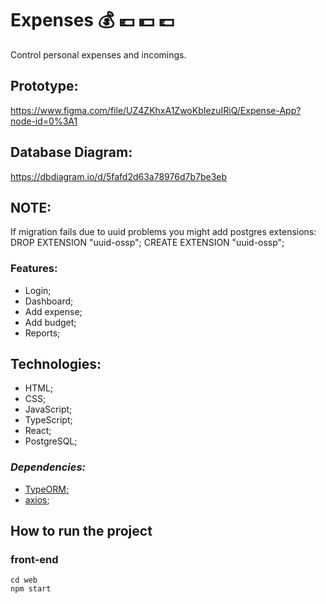 
# **Expenses** :moneybag: :euro: :dollar: :pound:

Control personal expenses and incomings.

## Prototype:

https://www.figma.com/file/UZ4ZKhxA1ZwoKbIezuIRiQ/Expense-App?node-id=0%3A1  

## Database Diagram:

https://dbdiagram.io/d/5fafd2d63a78976d7b7be3eb

## NOTE: 
If migration fails due to uuid problems you might add postgres extensions:
DROP EXTENSION "uuid-ossp";
CREATE EXTENSION "uuid-ossp";

### Features:

- Login;
- Dashboard;
- Add expense;
- Add budget;
- Reports;

## Technologies:

- HTML;
- CSS;
- JavaScript;
- TypeScript;
- React;
- PostgreSQL;

### _Dependencies:_

- [TypeORM;](https://typeorm.io/)  
- [axios](https://github.com/axios/axios);

## How to run the project

### front-end

```
cd web
npm start
```
